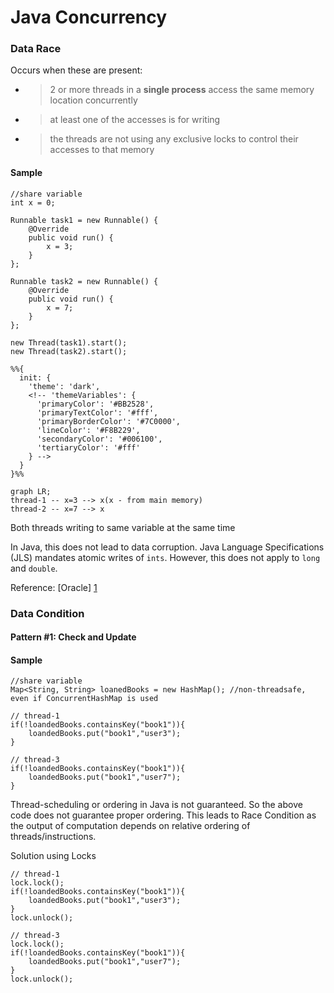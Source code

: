 # Java Concurrency

### Data Race 
Occurs when these are present:
- > 2 or more threads in a <strong>single process</strong> access the same memory location concurrently
- > at least one of the accesses is for writing
- > the threads are not using any exclusive locks to control their accesses to that memory

#### Sample

```
//share variable
int x = 0;

Runnable task1 = new Runnable() {
    @Override
    public void run() {
        x = 3;
    }
};

Runnable task2 = new Runnable() {
    @Override
    public void run() {
        x = 7;
    }
};

new Thread(task1).start();
new Thread(task2).start();
```

```mermaid
%%{
  init: {
    'theme': 'dark',
    <!-- 'themeVariables': {
      'primaryColor': '#BB2528',
      'primaryTextColor': '#fff',
      'primaryBorderColor': '#7C0000',
      'lineColor': '#F8B229',
      'secondaryColor': '#006100',
      'tertiaryColor': '#fff'
    } -->
  }
}%%

graph LR;
thread-1 -- x=3 --> x(x - from main memory)
thread-2 -- x=7 --> x

```
Both threads writing to same variable at the same time

In Java, this does not lead to data corruption. Java Language Specifications (JLS) mandates atomic writes of `ints`. However, this does not apply to `long` and `double`.

Reference: [Oracle] [1]




### Data Condition

#### Pattern #1:  Check and Update
#### Sample

```
//share variable
Map<String, String> loanedBooks = new HashMap(); //non-threadsafe, even if ConcurrentHashMap is used

// thread-1
if(!loandedBooks.containsKey("book1")){
    loandedBooks.put("book1","user3");
}

// thread-3
if(!loandedBooks.containsKey("book1")){
    loandedBooks.put("book1","user7");
}

```
Thread-scheduling or ordering in Java is not guaranteed. So the above code does not guarantee proper ordering. This leads to Race Condition as the output of computation depends on relative ordering of threads/instructions.

Solution using Locks

```
// thread-1
lock.lock();
if(!loandedBooks.containsKey("book1")){
    loandedBooks.put("book1","user3");
}
lock.unlock();

// thread-3
lock.lock();
if(!loandedBooks.containsKey("book1")){
    loandedBooks.put("book1","user7");
}
lock.unlock();

```

[1]: https://docs.oracle.com/cd/E19205-01/820-0619/geojs/index.html 

